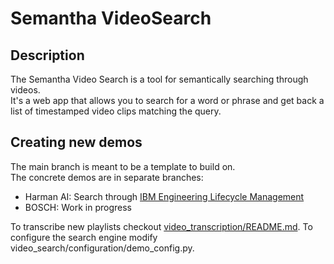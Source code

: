 # Semantha VideoSearch
## Description
The Semantha Video Search is a tool for semantically searching through videos. <br>
It's a web app that allows you to search for a word or phrase and get back a list of timestamped video clips matching the query. <br>

## Creating new demos
The main branch is meant to be a template to build on. <br>
The concrete demos are in separate branches:

  * Harman AI: Search through [IBM Engineering Lifecycle Management](https://www.youtube.com/playlist?list=PL5VAskozuQ3DzALoCAFRXbfTy7VmSLm5D)
  * BOSCH: Work in progress

To transcribe new playlists checkout [video_transcription/README.md](video_transcription).
To configure the search engine modify video_search/configuration/demo_config.py.